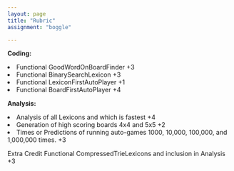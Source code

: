 ```yaml
---
layout: page
title: "Rubric"
assignment: "boggle"

---
```


**Coding:**
<li>Functional GoodWordOnBoardFinder +3 </li>
<li>Functional BinarySearchLexicon +3</li>
<li>Functional LexiconFirstAutoPlayer +1</li>
<li>Functional BoardFirstAutoPlayer +4</li>

**Analysis:**
<li>Analysis of all Lexicons and which is fastest +4</li>
<li>Generation of high scoring boards 4x4 and 5x5 +2</li>
<li>Times or Predictions of running auto-games 1000, 10,000, 100,000, and 1,000,000 times. +3</li>


Extra Credit Functional CompressedTrieLexicons and inclusion in Analysis +3